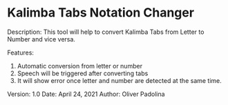 # Kalimba Tabs Notation Changer
Description: This tool will help to convert Kalimba Tabs from Letter to Number and vice versa.

Features:
1. Automatic conversion from letter or number
2. Speech will be triggered after converting tabs
3. It will show error once letter and number are detected at the same time.

Version: 1.0 Date: April 24, 2021 Author: Oliver Padolina
